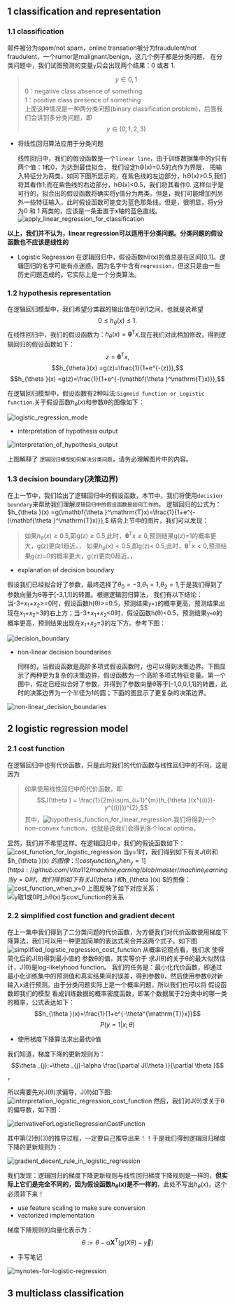 ## 1 classification and representation
### 1.1 classification
  邮件被分为spam/not spam，online transation被分为fraudulent/not fraudulent，一个rumor是malignant/benign，这几个例子都是分类问题，
  在分类问题中，我们试图预测的变量`y`只会出现两个结果：0 或者 1.
  > $$y\in{0,1}$$
    0：negative class   absence of something<br>
    1：positive class   presence of something<br>
    上面这种情况是一种两分类问题(binary classification problem)，后面我们会讲到多分类问题，即$$y\in({0,1,2,3})$$

+ 将线性回归算法应用于分类问题
   
  线性回归中，我们的假设函数是一个`linear line`，由于训练数据集中的y只有两个值：1和0，为达到最佳拟合， 我们设定hΘ(x)=0.5的点作为界限，
把输入特征分为两类，如同下图所显示的，在紫色线的左边部分，hΘ(x)>0.5,我们将其看作1;而在紫色线的右边部分，hΘ(x)<0.5，我们将其看作0.
这样似乎是可行的，拟合出的假设函数将确实将y值分为两类。但是，我们可能增加列另外一些特征输入，此时假设函数可能变为蓝色那条线。但是，很明显，将y分为0 和 1 两类的，应该是一条垂直于x轴的蓝色直线。
![apply_linear_regression_for_classification](https://github.com/Vita112/machine_learning/blob/master/machine_learning%20from%20stanford%20by%20Andrew%20Ng/img/apply_linear_regression_for_classification.png)

**以上，我们并不认为，linear regression可以适用于分类问题。分类问题的假设函数也不应该是线性的**
+ Logistic Regression
   在逻辑回归中，假设函数hθ(x)的值总是在区间\[0,1]。逻辑回归的名字可能有点迷惑，因为名字中含有`regression`，但这只是由一些
   历史问题造成的。它实际上是一个分类算法。
### 1.2 hypothesis representation
  在逻辑回归模型中，我们希望分类器的输出值在0到1之间，也就是说希望 $$0\leq h_{\theta }(x)\leq 1.$$在线性回归中，我们的假设函数为：$h_{\theta }(x) = \mathbf{\theta }^\mathrm{T}x,$现在我们对此稍加修改，得到逻辑回归的假设函数如下：
  $$z=\mathbf{\theta }^\mathrm{T}x,$$
  $$h_{\theta }(x) =g(z)=\frac{1}{1+e^{-(z)}},$$
  $$h_{\theta }(x) =g(z)=\frac{1}{1+e^{-(\mathbf{\theta }^\mathrm{T}x)}},$$
  
在逻辑回归模型中，假设函数有2种叫法:`Sigmoid function or Logistic function`.关于假设函数$h_{\theta }(x)$和参数θ的图像如下：

![logistic_regression_mode](https://github.com/Vita112/machine_learning/blob/master/machine_learning%20from%20stanford%20by%20Andrew%20Ng/img/logistic_regression_model.png)

+ interpretation of hypothesis output

![interpretation_of_hypothesis_output](https://github.com/Vita112/machine_learning/blob/master/machine_learning%20from%20stanford%20by%20Andrew%20Ng/img/interpretation_of_hypothesis_output.png)

上图解释了 `逻辑回归模型如何解决分类问题`，请务必理解图片中的内容。
### 1.3 decision boundary(决策边界)
  在上一节中，我们给出了逻辑回归中的假设函数，本节中，我们将使用`decision boundary`来帮助我们理解`逻辑回归中的假设函数是如何工作的`。
逻辑回归的公式为：$h_{\theta }(x) =g(\mathbf{\theta }^\mathrm{T}x)=\frac{1}{1+e^{-(\mathbf{\theta }^\mathrm{T}x)}},$ 结合上节中的图片，我们可以发现：
>如果$h_{\theta }(x)\geq 0.5$,即g(z)$\geq 0.5$,此时，$\mathbf{\theta }^\mathrm{T}x\geq 0$,预测结果g(z)=1的概率更大，g(z)更向1趋近。，
 如果$h_{\theta }(x)< 0.5$,即g(z)< 0.5,此时，$\mathbf{\theta }^\mathrm{T}x< 0$,预测结果g(z)=0的概率更大，g(z)更向0趋近。，

+ explanation of decision boundary

假设我们已经拟合好了参数，最终选择了$θ_0=-3$,$θ_1=1$,$θ_2=1$,于是我们得到了参数向量为θ等于\[-3,1,1]的转置。根据逻辑回归算法，
我们有以下结论：当-3+$x_1$+$x_2$>=0时，假设函数h(θ)>=0.5，预测结果`y=1`的概率更高，预测结果出现在$x_1$+$x_2$=3的右上方；当-3+$x_1$+$x_2$<0时，假设函数h(θ)<0.5，预测结果`y=0`的概率更高，预测结果出现在$x_1$+$x_2$=3的左下方。参考下图：

![decision_boundary](https://github.com/Vita112/machine_learning/blob/master/machine_learning%20from%20stanford%20by%20Andrew%20Ng/img/decision_boundary.png)

+ non-linear decision boundarises

  同样的，当假设函数是高阶多项式假设函数时，也可以得到决策边界。下图显示了两种更为复杂的决策边界，假设函数为一个高阶多项式特征变量。第一个图中，假定已经拟合好了参数，并得到了参数向量θ等于\[-1,0,0,1,1]的转置，此时的决策边界为一个半径为1的圆；下面的图显示了更复杂的决策边界。
  
![non-linear_decision_boundaries](https://github.com/Vita112/machine_learning/blob/master/machine_learning%20from%20stanford%20by%20Andrew%20Ng/img/non-linear_decision_boundaries.png)

## 2 logistic regression model
### 2.1 cost function
  在逻辑回归中也有代价函数，只是此时我们的代价函数与线性回归中的不同，这是因为
>如果使用线性回归中的代价函数，即$$J(\theta ) = \frac{1}{2m}\sum_{i=1}^{m}(h_{\theta }(x^{(i)})-y^{(i)}))^{2},$$ 
其中，![hypothesis_function_for_linear_regression](https://github.com/Vita112/machine_learning/blob/master/machine_learning%20from%20stanford%20by%20Andrew%20Ng/img/hypothesis_for_multiple_variables.gif).我们将得到一个non-convex function，也就是说我们会得到多个local optima。

显然，我们并不希望这样。在逻辑回归中，我们的假设函数如下：
![cost_function_for_logistic_regression](https://github.com/Vita112/machine_learning/blob/master/machine_learning%20from%20stanford%20by%20Andrew%20Ng/img/cost_function_for_logistic_regression.png)
当y=1时，我们得到如下有关$J(\theta )$和$h_{\theta }(x) $的图像：
![cost_function_when_y=1](https://github.com/Vita112/machine_learning/blob/master/machine_learning%20from%20stanford%20by%20Andrew%20Ng/img/cost_function_when_y%3D1.png)
当y=0时，我们得到如下有关$J(\theta )$和$h_{\theta }(x) $的图像：
![cost_function_when_y=0](https://github.com/Vita112/machine_learning/blob/master/machine_learning%20from%20stanford%20by%20Andrew%20Ng/img/cost_function_when_y%3D0.png)
上图反映了如下对应关系：
![y取1或0时_hθ(x)与cost_function的关系](https://github.com/Vita112/machine_learning/blob/master/machine_learning%20from%20stanford%20by%20Andrew%20Ng/img/y%E5%8F%961%E6%88%960%E6%97%B6_h%CE%B8(x)%E4%B8%8Ecost_function%E7%9A%84%E5%85%B3%E7%B3%BB.png)
### 2.2 simplified cost function and gradient decent
在上一集中我们得到了二分类问题的代价函数，为方便我们对代价函数使用梯度下降算法，我们可以用一种更加简单的表达式来合并这两个式子。如下图
![simplified_logistic_regression_cost_function](https://github.com/Vita112/machine_learning/blob/master/machine_learning%20from%20stanford%20by%20Andrew%20Ng/img/simplified_logistic_regression_cost_function.png)
从概率论观点看，我们求 使得简化后的J(θ)得到最小值的 参数θ的值，其实等价于 求J(θ)的关于θ的最大似然估计，J(θ)是log-likelyhood function。
我们的任务是：最小化代价函数，即通过最小化训练集中的预测值和真实结果间的误差，得到参数θ，然后使用参数θ对新输入x进行预测。由于分类问题实际上是一个概率问题，所以我们也可以将 假设函数即我们的模型 看成训练数据的概率密度函数，即某个数据属于2分类中的哪一类的概率，公式表达如下：
$$h_{\theta }(x)=\frac{1}{1+e^{-\theta^{\mathrm{T}}x}}$$
$$P(y=1|x;θ)$$
+ 使用梯度下降算法求出最优θ值

我们知道，梯度下降的更新规则为：$$\theta _{j}:=\theta _{j}-\alpha \frac{\partial J(\theta )}{\partial \theta }$$，

所以需要先对J(θ)求偏导，J(θ)如下图:
![interpretation_logistic_regression_cost_function](https://github.com/Vita112/machine_learning/blob/master/machine_learning%20from%20stanford%20by%20Andrew%20Ng/img/interpretation_logistic_regression_cost_function.png)
然后，我们对J(θ)求关于θ的偏导数，如下图：

![derivativeForLogisticRegressionCostFunction](https://github.com/Vita112/machine_learning/blob/master/machine_learning%20from%20stanford%20by%20Andrew%20Ng/img/derivativeForLogisticRegressionCostFunction.png)

其中第(2)到(3)的推导过程，一定要自己推导出来！！于是我们得到逻辑回归梯度下降的更新规则为：

![gradient_decent_rule_in_logistic_regression](https://github.com/Vita112/machine_learning/blob/master/machine_learning%20from%20stanford%20by%20Andrew%20Ng/img/gradient_decent_rule_in_logistic_regression.png)

我们发现：逻辑回归的梯度下降更新规则与线性回归梯度下降规则是一样的，**但实际上它们是完全不同的，因为假设函数$h_θ(x)$是不一样的**，此处不写出$h_θ(x)$，这个必须背下来！
+ use feature scaling to make sure conversion
+ vectorized implementation

梯度下降规则的向量化表示为：$$\theta :=\theta -\alpha\mathbf{X}^\mathrm{T}(g(X\theta )-\vec{y})$$
+ 手写笔记

![mynotes-for-logistic-regression](https://github.com/Vita112/machine_learning/blob/master/machine_learning%20from%20stanford%20by%20Andrew%20Ng/img/mynotes-for-logistic-regression.jpg)


## 3 multiclass classification
